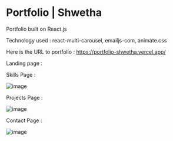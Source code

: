 # Portfolio | Shwetha

Portfolio built on React.js

Technology used : react-multi-carousel, emailjs-com, animate.css

Here is the URL to portfolio :  https://portfolio-shwetha.vercel.app/

Landing page : 



Skills Page :

![image](https://user-images.githubusercontent.com/107784718/186601569-6f081dcd-ca78-4946-8494-3edd1586f4c6.png)

Projects Page :

![image](https://user-images.githubusercontent.com/107784718/186601754-8812a0f1-734a-415e-a828-427885c0124a.png)

Contact Page :

![image](https://user-images.githubusercontent.com/107784718/186601901-c3c6a678-40b7-4cf6-bd87-8ce7e0a44bcd.png)
